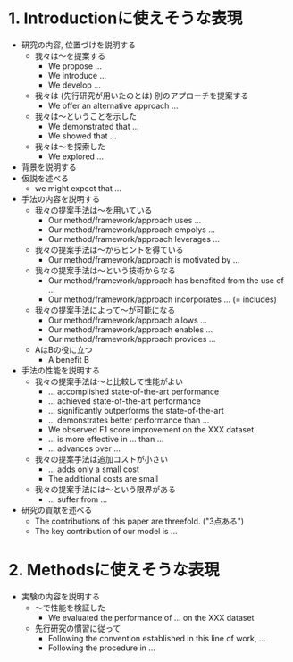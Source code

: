 # 1. Introductionに使えそうな表現
- 研究の内容, 位置づけを説明する
    - 我々は〜を提案する
        - We propose ...
        - We introduce ...
        - We develop ...
    - 我々は (先行研究が用いたのとは) 別のアプローチを提案する
        - We offer an alternative approach ...
    - 我々は〜ということを示した
        - We demonstrated that ...
        - We showed that ...
    - 我々は〜を探索した
        - We explored ...
- 背景を説明する
- 仮説を述べる
    - we might expect that ...
- 手法の内容を説明する
    - 我々の提案手法は〜を用いている
        - Our method/framework/approach uses ...
        - Our method/framework/approach empolys ...
        - Our method/framework/approach leverages ...
    - 我々の提案手法は〜からヒントを得ている
        - Our method/framework/approach is motivated by ...
    - 我々の提案手法は〜という技術からなる
        - Our method/framework/approach has benefited from the use of ...
        - Our method/framework/approach incorporates ... (= includes)
    - 我々の提案手法によって〜が可能になる
        - Our method/framework/approach allows ...
        - Our method/framework/approach enables ...
        - Our method/framework/approach provides ...
    - AはBの役に立つ
        - A benefit B
- 手法の性能を説明する
    - 我々の提案手法は〜と比較して性能がよい
        - ... accomplished state-of-the-art performance
        - ... achieved state-of-the-art performance
        - ... significantly outperforms the state-of-the-art
        - ... demonstrates better performance than ...
        - We observed F1 score improvement on the XXX dataset
        - ... is more effective in ... than ...
        - ... advances over ...
    - 我々の提案手法は追加コストが小さい
        - ... adds only a small cost
        - The additional costs are small
    - 我々の提案手法には〜という限界がある
        - ... suffer from ...
- 研究の貢献を述べる
    - The contributions of this paper are threefold. ("3点ある")
    - The key contribution of our model is ...

# 2. Methodsに使えそうな表現

- 実験の内容を説明する
    - 〜で性能を検証した
        - We evaluated the performance of ... on the XXX dataset
    - 先行研究の慣習に従って
        - Following the convention established in this line of work, ...
        - Following the procedure in ...

